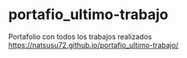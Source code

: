 # portafio_ultimo-trabajo
Portafolio con todos los trabajos realizados
https://natsusu72.github.io/portafio_ultimo-trabajo/
